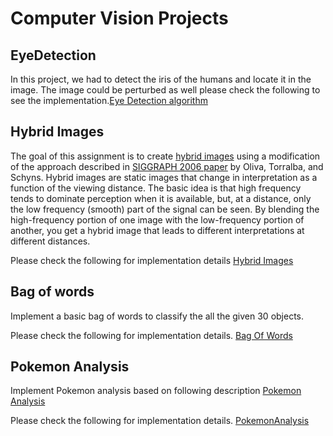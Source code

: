 



# Computer Vision Projects 

## EyeDetection 
	
In this project, we had to detect the iris of the humans and locate it in the image. The image could be perturbed as well please check the following to see the implementation.[Eye Detection algorithm](https://github.com/Varsha-Maurya/Computer-Vision/blob/master/EyeDetection/Assignment1_eyeDetection.pdf)

## Hybrid Images
	
The goal of this assignment is to create [hybrid images](http://cvcl.mit.edu/hybrid_gallery/gallery.html) using a modification of the approach described in [SIGGRAPH 2006 paper](http://cvcl.mit.edu/publications/OlivaTorralb_Hybrid_Siggraph06.pdf) by Oliva, Torralba, and Schyns. Hybrid images are static images that change in interpretation as a function of the viewing distance. The basic idea is that high frequency tends to dominate perception when it is available, but, at a distance, only the low frequency (smooth) part of the signal can be seen. By blending the high-frequency portion of one image with the low-frequency portion of another, you get a hybrid image that leads to different interpretations at different distances.

Please check the following for implementation details
[Hybrid Images](https://github.com/Varsha-Maurya/Computer-Vision/blob/master/HybridImages/HybridImages.pdf)

## Bag of words 

Implement a basic bag of words to classify the all the given 30 objects.

Please check the following for implementation details.
[Bag Of Words](https://github.com/Varsha-Maurya/Computer-Vision/blob/master/BagOfWords/BagOfWords.pdf)

## Pokemon Analysis 

Implement Pokemon analysis based on following description [Pokemon Analysis](https://github.com/Varsha-Maurya/Computer-Vision/blob/master/PokemonAnalysis/FinalProject.pptx)

Please check the following for implementation details.
[PokemonAnalysis](https://github.com/Varsha-Maurya/Computer-Vision/blob/master/PokemonAnalysis/Project_Report.pdf)
